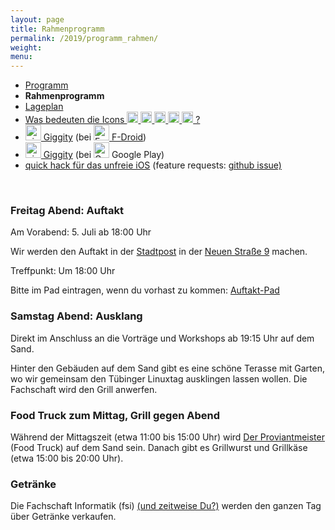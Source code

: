 ```yaml
---
layout: page
title: Rahmenprogramm
permalink: /2019/programm_rahmen/
weight:
menu:
---
```


* <a href="../programm/">Programm</a>
* <span style="font-weight: bold;">Rahmenprogramm</span>
* <a href="../lageplan/">Lageplan</a>
* <a href="../programm_was_bedeuten_die_icons">Was bedeuten die Icons <img height="18" width="18" src="../../images/workshop.svg"> <img height="18" width="18" src="../../images/talk.svg"> <img height="18" width="18" src="../../images/talk2.svg"> <img height="18" width="18" src="../../images/lightning.svg"> <img height="18" width="18" src="../../images/lpic.svg"> ?</a>
* <a href="https://f-droid.org/repository/browse/?fdid=net.gaast.giggity" target="_blank"><img height="25" src="../../images/giggity.png" alt="giggity-Logo" title="giggity-Logo" />&nbsp;Giggity</a> (bei
<a href="https://f-droid.org/" target="_blank"><img height="25" src="../../images/fdroid.png" alt="F-Droid-Logo" title="F-Droid-Logo" />&nbsp;F-Droid</a>)
* <a href="https://play.google.com/store/apps/details?id=net.gaast.giggity" target="_blank"><img height="25" src="../../images/giggity.png" alt="giggity-Logo" title="giggity-Logo" />&nbsp;Giggity</a> (bei
<img height="25" src="../../images/googleplay.png" alt="Google-Play-Logo" title="Google-Play-Logo" />&nbsp;Google Play)
* <a href="https://apps.apple.com/us/app/tuebix/id1469354958" target="_blank">quick hack für das unfreie iOS</a> (feature requests: <a href="https://github.com/zenitaeglos/TuebixApp" target="_blank">github issue)</a> 

<p><br/></p>

### Freitag Abend: Auftakt

Am Vorabend: 5. Juli ab 18:00 Uhr

Wir werden den Auftakt in der <a href="http://www.tuepedia.de/wiki/Stadtpost" target="_blank">Stadtpost</a>
in der <a href="http://osm.org/go/0DkqBIl9K?m=&node=289739544" target="_blank">Neuen Straße 9</a> machen.

Treffpunkt: Um 18:00 Uhr<br/>

Bitte im Pad eintragen, wenn du vorhast zu kommen:
<a href="https://pad.tuebix.org/p/2019-auftakt" target="_blank">Auftakt-Pad</a>

### Samstag Abend: Ausklang

Direkt im Anschluss an die Vorträge und Workshops ab 19:15 Uhr auf dem Sand.

Hinter den Gebäuden auf dem Sand gibt es eine schöne Terasse mit Garten, wo wir
gemeinsam den Tübinger Linuxtag ausklingen lassen wollen.
Die Fachschaft wird den Grill anwerfen.

### Food Truck zum Mittag, Grill gegen Abend

Während der Mittagszeit (etwa 11:00 bis 15:00 Uhr) wird
<a href="https://derproviantmeister.de/" target="_blank">Der Proviantmeister</a>
(Food Truck) auf dem Sand sein.
Danach gibt es Grillwurst und Grillkäse (etwa 15:00 bis 20:00 Uhr).

### Getränke

Die Fachschaft Informatik (fsi)
<a href="../../callforhelpers">(und zeitweise Du?)</a>
werden den ganzen Tag über Getränke verkaufen.
